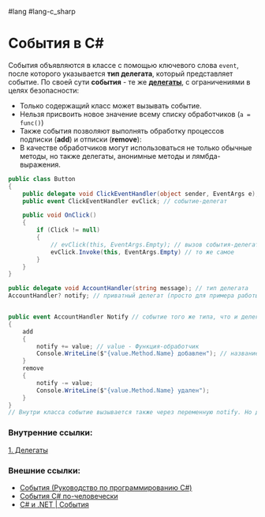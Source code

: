 #lang #lang-c_sharp

# События в C#

События объявляются в классе с помощью ключевого слова `event`, после которого указывается **тип делегата**, который представляет событие.
По своей сути **события** - те же [**делегаты**](1.%20Languages/C-sharp/0.%20Введение/3.%20Делегаты/1.%20Делегаты.md), с ограничениями в целях безопасности:
- Только содержащий класс может вызывать событие.
- Нельзя присвоить новое значение всему списку обработчиков (`a = func()`)
- Также события позволяют выполнять обработку процессов подписки (**add**) и отписки (**remove**):
- В качестве обработчиков могут использоваться не только обычные методы, но также делегаты, анонимные методы и лямбда-выражения.

```csharp
public class Button
{
    public delegate void ClickEventHandler(object sender, EventArgs e); // инициализация типа делегата для события
    public event ClickEventHandler evClick; // событие-делегат

    public void OnClick()
    {
        if (Click != null)
        {
            // evClick(this, EventArgs.Empty); // вызов события-делегата
            evClick.Invoke(this, EventArgs.Empty) // то же самое
        }
    }
}

```


```csharp
public delegate void AccountHandler(string message); // тип делегата
AccountHandler? notify; // приватный делегат (просто для примера работы с value)


public event AccountHandler Notify // событие того же типа, что и делегат для работы с последним
{
	add
	{
		notify += value; // value - Функция-обработчик
		Console.WriteLine($"{value.Method.Name} добавлен"); // название метода
	}
	remove
	{
		notify -= value;
		Console.WriteLine($"{value.Method.Name} удален");
	}
}
// Внутри класса событие вызывается также через переменную notify. Но для добавления и удаления обработчиков в программе используется как раз Notify
```

### Внутренние ссылки:
[1. Делегаты](1.%20Languages/C-sharp/0.%20Введение/3.%20Делегаты/1.%20Делегаты.md)

### Внешние ссылки:
- [События (Руководство по программированию C#)](https://learn.microsoft.com/en-us/dotnet/csharp/programming-guide/events/)
- [События C# по-человечески](https://habr.com/ru/articles/213809/)
- [C# и .NET | События](https://metanit.com/sharp/tutorial/3.14.php)